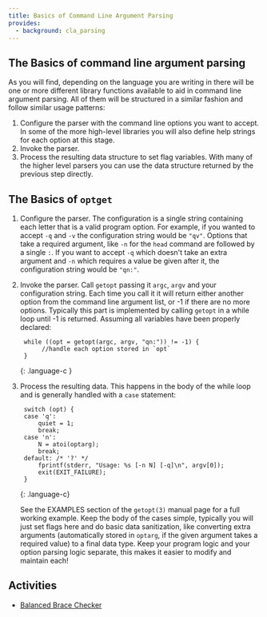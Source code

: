 ```yaml
---
title: Basics of Command Line Argument Parsing
provides:
  - background: cla_parsing
---
```


## The Basics of command line argument parsing

As you will find, depending on the language you are writing in there
will be one or more different library functions available to aid in
command line argument parsing. All of them will be structured in a
similar fashion and follow similar usage patterns:

1. Configure the parser with the command line options you want to
   accept. In some of the more high-level libraries you will also
   define help strings for each option at this stage.
2. Invoke the parser.
3. Process the resulting data structure to set flag variables. With
   many of the higher level parsers you can use the data structure
   returned by the previous step directly.

## The Basics of `optget`

1. Configure the parser.  The configuration is a single string
   containing each letter that is a valid program option. For example,
   if you wanted to accept `-q` and `-v` the configuration string
   would be `"qv"`. Options that take a required argument, like `-n`
   for the `head` command are followed by a single `:`. If you want to
   accept `-q` which doesn't take an extra argument and `-n` which
   requires a value be given after it, the configuration string would
   be `"qn:"`.
2. Invoke the parser.  Call `getopt` passing it `argc`, `argv` and
   your configuration string.  Each time you call it it will return
   either another option from the command line argument list, or -1 if
   there are no more options.  Typically this part is implemented by
   calling `getopt` in a while loop until -1 is returned. Assuming all
   variables have been properly declared:


        while ((opt = getopt(argc, argv, "qn:")) != -1) {
             //handle each option stored in `opt`
        }
    {: .language-c }

3. Process the resulting data.  This happens in the body of the while
   loop and is generally handled with a `case` statement:

        switch (opt) {
        case 'q':
            quiet = 1;
            break;
        case 'n':
            N = atoi(optarg);
            break;
        default: /* '?' */
            fprintf(stderr, "Usage: %s [-n N] [-q]\n", argv[0]);
            exit(EXIT_FAILURE);
        }
   {: .language-c}

   See the EXAMPLES section of the `getopt(3)` manual page for a full
   working example.  Keep the body of the cases simple, typically you
   will just set flags here and do basic data sanitization, like
   converting extra arguments (automatically stored in `optarg`, if
   the given argument takes a required value) to a final data
   type. Keep your program logic and your option parsing logic
   separate, this makes it easier to modify and maintain each!

## Activities
- [Balanced Brace Checker](/activities/balanced_cli_options/index.html)

